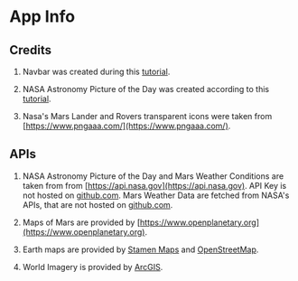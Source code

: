 # App Info

## Credits

1. Navbar was created during this [tutorial](https://www.youtube.com/watch?v=D31P9ovJjqs).

2. NASA Astronomy Picture of the Day was created according to this
   [tutorial](https://medium.com/@jen.snyder/how-to-use-react-to-display-nasas-astronomy-picture-of-the-day-283c01ff9e31).

3. Nasa's Mars Lander and Rovers transparent icons were taken from [https://www.pngaaa.com/](https://www.pngaaa.com/).

## APIs

1. NASA Astronomy Picture of the Day and Mars Weather Conditions are taken from from
   [https://api.nasa.gov](https://api.nasa.gov). API Key is not hosted on [github.com](https://github.com). Mars Weather Data
   are fetched from NASA's APIs, that are not hosted on [github.com](https://github.com).

2. Maps of Mars are provided by [https://www.openplanetary.org](https://www.openplanetary.org).

3. Earth maps are provided by [Stamen Maps](https://maps.stamen.com/terrain) and
   [OpenStreetMap](https://www.openstreetmap.org).

4. World Imagery is provided by [ArcGIS](https://services.arcgisonline.com/arcgis/rest/services/World_Imagery/MapServer).

